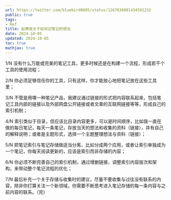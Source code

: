 ```yaml
---
url: https://twitter.com/bluebird0605/status/1267836081434591232
public: true
tags:
- Ref
title: 赵赛坡关于如何记笔记的想法
date: 2024-10-05
updated: 2024-10-05
toc: true
mathjax: true
---
```


1/N 没有什么万能或完美的笔记工具，更多时候还是在构建一个流程，形成若干个工具的使用流程；

2/N 你必须足够信任你的工具，只有这样，你才能放心地把笔记放在这些工具里；

3/N 不管是用哪一种笔记产品，我建议通过链接的形式把内容联系起来，包括笔记工具内部的链接以及外部网盘公开链接或者文章的互联网链接等等，形成自己的索引机制；

4/N 索引类似于目录，但应该比目录内容更多，可以是时间顺序，比如我一直在做的每日笔记，每天一条笔记，存放当天的想法和收集的资料（链接），并有自己的解释说明；或者是主题形式，选择一个主题整理想法与资料（链接）；

5/N 把笔记索引与笔记存储做适当分离，比如分成两个应用，或者让索引单独成为一个笔记，你每天阅读更新的，应该是索引而非存储的内容；

6/N 你必须不断完善自己的索引机制，通过增删链接，调整索引内容层次和架构，来带动整个笔记流程的优化；

7/N 最后补充一个关于存储与收集时的建议，尽量不要收集与过往没有联系的内容，除非你打算关注一个新领域，你需要不断思考进入笔记存储的每一条内容与之前内容的联系。（完）
